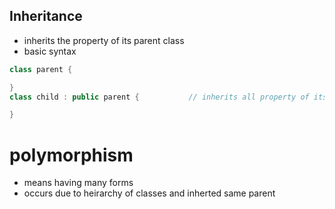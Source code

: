 ## Inheritance 
- inherits the property of its parent class
- basic syntax
```cpp
class parent {

}
class child : public parent {           // inherits all property of its  parent 

}
```
# polymorphism 
- means having many forms
- occurs due to heirarchy of classes and inherted same parent 
